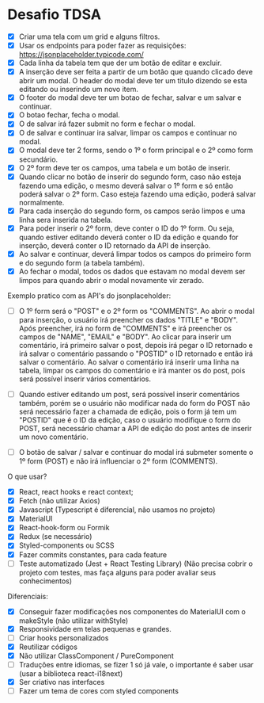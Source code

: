 # Desafio TDSA

- [x] Criar uma tela com um grid e alguns filtros.
- [x] Usar os endpoints para poder fazer as requisições: https://jsonplaceholder.typicode.com/
- [x] Cada linha da tabela tem que der um botão de editar e excluir.
- [x] A inserção deve ser feita a partir de um botão que quando clicado deve abrir um modal. O header do modal deve ter um
      titulo dizendo se esta editando ou inserindo um novo item.
- [x] O footer do modal deve ter um botao de fechar, salvar e um salvar e continuar.
- [x] O botao fechar, fecha o modal.
- [x] O de salvar irá fazer submit no form e fechar o modal.
- [x] O de salvar e continuar ira salvar, limpar os campos e continuar no modal.
- [x] O modal deve ter 2 forms, sendo o 1º o form principal e o 2º como form secundário.
- [x] O 2º form deve ter os campos, uma tabela e um botão de inserir.
- [x] Quando clicar no botão de inserir do segundo form, caso não esteja fazendo uma edição, o mesmo deverá salvar o 1º form e só então poderá salvar o 2º form. Caso esteja fazendo uma edição, poderá salvar normalmente.
- [x] Para cada inserção do segundo form, os campos serão limpos e uma linha sera inserida na tabela.
- [x] Para poder inserir o 2º form, deve conter o ID do 1º form. Ou seja, quando estiver editando deverá conter o ID da edição e quando for inserção, deverá conter o ID retornado da API de inserção.
- [x] Ao salvar e continuar, deverá limpar todos os campos do primeiro form e do segundo form (a tabela também).
- [x] Ao fechar o modal, todos os dados que estavam no modal devem ser limpos para quando abrir o modal novamente vir zerado.

Exemplo pratico com as API's do jsonplaceholder:

- [ ] O 1º form será o "POST" e o 2º form os "COMMENTS". Ao abrir o modal para inserção, o usuário irá preencher os
      dados "TITLE" e "BODY". Após preencher, irá no form de "COMMENTS" e irá preencher os campos de
      "NAME", "EMAIL" e "BODY". Ao clicar para inserir um comentário, irá primeiro salvar o post, depois irá pegar o
      ID retornado e irá salvar o comentário passando o "POSTID" o ID retornado e então irá salvar o comentário.
      Ao salvar o comentário irá inserir uma linha na tabela, limpar os campos do comentário e irá manter os do
      post, pois será possível inserir vários comentários.

- [ ] Quando estiver editando um post, será possível inserir comentários também, porém se o usuário não
      modificar nada do form do POST não será necessário fazer a chamada de edição, pois o form já tem um "POSTID"
      que é o ID da edição,
      caso o usuário modifique o form do POST, será necessário chamar a API de edição do post antes de inserir um novo comentário.

- [ ] O botão de salvar / salvar e continuar do modal irá submeter somente o 1º form (POST) e não irá influenciar o 2º form (COMMENTS).

O que usar?

- [x] React, react hooks e react context;
- [x] Fetch (não utilizar Axios)
- [x] Javascript (Typescript é diferencial, não usamos no projeto)
- [x] MaterialUI
- [x] React-hook-form ou Formik
- [x] Redux (se necessário)
- [x] Styled-components ou SCSS
- [x] Fazer commits constantes, para cada feature
- [ ] Teste automatizado (Jest + React Testing Library) (Não precisa cobrir o projeto com testes, mas faça alguns
      para poder avaliar seus conhecimentos)

Diferenciais:

- [x] Conseguir fazer modificações nos componentes do MaterialUI com o makeStyle (não utilizar withStyle)
- [x] Responsividade em telas pequenas e grandes.
- [ ] Criar hooks personalizados
- [x] Reutilizar códigos
- [x] Não utilizar ClassComponent / PureComponent
- [ ] Traduções entre idiomas, se fizer 1 só já vale, o importante é saber usar (usar a biblioteca react-i18next)
- [x] Ser criativo nas interfaces
- [ ] Fazer um tema de cores com styled components
